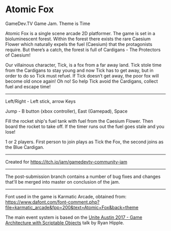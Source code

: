 # Atomic Fox

GameDev.TV  Game Jam. Theme is Time

Atomic Fox is a single scene arcade 2D platformer. The game is set in a bioluminescent forest. Within the forest there exists the rare Caesium Flower which naturally expels the fuel (Caesium) that the protagonists require. But there’s a catch, the forest is full of Cardigans  - The Protectors of Caesium!

Our villainous character, Tick, is a fox from a far away land. Tick stole time from the Cardigans to stay young and now Tick has to get away, but in order to do so Tick must refuel. If Tick doesn’t get away, the poor fox will become old once again! Oh no! So help Tick avoid the Cardigans, collect fuel and escape time!

---

Left/Right - Left stick, arrow Keys

Jump - B button (xbox controller),  East (Gamepad), Space

Fill the rocket ship's fuel tank with fuel from the Caesium Flower. Then board the rocket to take off. If the timer runs out the fuel goes stale and you lose!

1 or 2 players. 
First person to join plays as Tick the Fox, the second joins as the Blue Cardigan. 

---

Created for https://itch.io/jam/gamedevtv-community-jam

---

The post-submission branch contains a number of bug fixes and changes that'll be merged into master on conclusion of the jam.

---

Font used in the game is Karmatic Arcade, obtained from: https://www.dafont.com/font-comment.php?file=karmatic_arcade&fpp=200&text=Atomic+Fox&back=theme

The main event system is based on the [Unite Austin 2017 - Game Architecture with Scriptable Objects](https://www.youtube.com/watch?v=raQ3iHhE_Kk) talk by Ryan Hipple.
